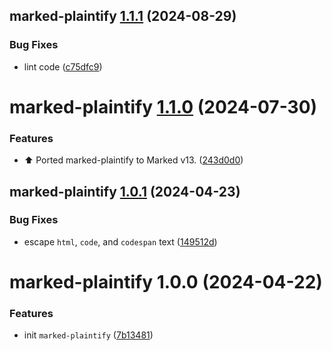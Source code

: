 ## marked-plaintify [1.1.1](https://github.com/bent10/marked-extensions/compare/marked-plaintify@1.1.0...marked-plaintify@1.1.1) (2024-08-29)


### Bug Fixes

* lint code ([c75dfc9](https://github.com/bent10/marked-extensions/commit/c75dfc94eb2fc61d258d2e36caf20d4a91e06a16))

# marked-plaintify [1.1.0](https://github.com/bent10/marked-extensions/compare/marked-plaintify@1.0.1...marked-plaintify@1.1.0) (2024-07-30)


### Features

* :arrow_up: Ported marked-plaintify to Marked v13. ([243d0d0](https://github.com/bent10/marked-extensions/commit/243d0d05c7f642b62a25272b19336a5a3727b095))

## marked-plaintify [1.0.1](https://github.com/bent10/marked-extensions/compare/marked-plaintify@1.0.0...marked-plaintify@1.0.1) (2024-04-23)


### Bug Fixes

* escape `html`, `code`, and `codespan` text ([149512d](https://github.com/bent10/marked-extensions/commit/149512dfe46c0f85a85a6ff0e0c06cb9c5c6230d))

# marked-plaintify 1.0.0 (2024-04-22)


### Features

* init `marked-plaintify` ([7b13481](https://github.com/bent10/marked-extensions/commit/7b134810932dec28cdc3a4b5254613e999a29465))
